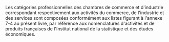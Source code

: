 Les catégories professionnelles des chambres de commerce et d'industrie correspondant respectivement aux activités du commerce, de l'industrie et des services sont composées conformément aux listes figurant à l'annexe 7-4 au présent livre, par référence aux nomenclatures d'activités et de produits françaises de l'Institut national de la statistique et des études économiques.

